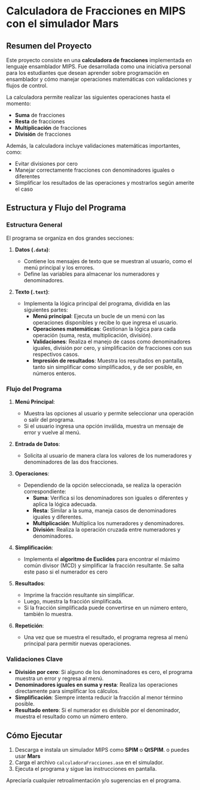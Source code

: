 # Calculadora de Fracciones en MIPS con el simulador Mars

## Resumen del Proyecto
Este proyecto consiste en una **calculadora de fracciones** implementada en lenguaje ensamblador MIPS. Fue desarrollada como una iniciativa personal para los estudiantes que desean aprender sobre programación en ensamblador y cómo manejar operaciones matemáticas con validaciones y flujos de control.

La calculadora permite realizar las siguientes operaciones hasta el momento:
- **Suma** de fracciones
- **Resta** de fracciones
- **Multiplicación** de fracciones
- **División** de fracciones

Además, la calculadora incluye validaciones matemáticas importantes, como:
- Evitar divisiones por cero
- Manejar correctamente fracciones con denominadores iguales o diferentes
- Simplificar los resultados de las operaciones y mostrarlos según amerite el caso



## Estructura y Flujo del Programa

### Estructura General
El programa se organiza en dos grandes secciones:
1. **Datos (`.data`)**:
   - Contiene los mensajes de texto que se muestran al usuario, como el menú principal y los errores.
   - Define las variables para almacenar los numeradores y denominadores.

2. **Texto (`.text`)**:
   - Implementa la lógica principal del programa, dividida en las siguientes partes:
     - **Menú principal**: Ejecuta un bucle de un menú con las operaciones disponibles y recibe lo que ingresa el usuario.
     - **Operaciones matemáticas**: Gestionan la lógica para cada operación (suma, resta, multiplicación, división).
     - **Validaciones**: Realiza el manejo de casos como denominadores iguales, división por cero, y simplificación de fracciones con sus respectivos casos.
     - **Impresión de resultados**: Muestra los resultados en pantalla, tanto sin simplificar como simplificados, y de ser posible, en números enteros.

### Flujo del Programa
1. **Menú Principal**:
   - Muestra las opciones al usuario y permite seleccionar una operación o salir del programa.
   - Si el usuario ingresa una opción inválida, muestra un mensaje de error y vuelve al menú.

2. **Entrada de Datos**:
   - Solicita al usuario de manera clara los valores de los numeradores y denominadores de las dos fracciones.

3. **Operaciones**:
   - Dependiendo de la opción seleccionada, se realiza la operación correspondiente:
     - **Suma**: Verifica si los denominadores son iguales o diferentes y aplica la lógica adecuada.
     - **Resta**: Similar a la suma, maneja casos de denominadores iguales y diferentes.
     - **Multiplicación**: Multiplica los numeradores y denominadores.
     - **División**: Realiza la operación cruzada entre numeradores y denominadores.

4. **Simplificación**:
   - Implementa el **algoritmo de Euclides** para encontrar el máximo común divisor (MCD) y simplificar la fracción resultante. Se salta este paso si el numerador es cero

5. **Resultados**:
   - Imprime la fracción resultante sin simplificar.
   - Luego, muestra la fracción simplificada.
   - Si la fracción simplificada puede convertirse en un número entero, también lo muestra.

6. **Repetición**:
   - Una vez que se muestra el resultado, el programa regresa al menú principal para permitir nuevas operaciones.

### Validaciones Clave
- **División por cero**: Si alguno de los denominadores es cero, el programa muestra un error y regresa al menú.
- **Denominadores iguales en suma y resta**: Realiza las operaciones directamente para simplificar los cálculos.
- **Simplificación**: Siempre intenta reducir la fracción al menor término posible.
- **Resultado entero**: Si el numerador es divisible por el denominador, muestra el resultado como un número entero.



## Cómo Ejecutar
1. Descarga e instala un simulador MIPS como **SPIM** o **QtSPIM**. o puedes usar **Mars**
2. Carga el archivo `calculadoraFracciones.asm` en el simulador.
3. Ejecuta el programa y sigue las instrucciones en pantalla.






Apreciaría cualquier retroalimentación y/o sugerencias en el programa.
